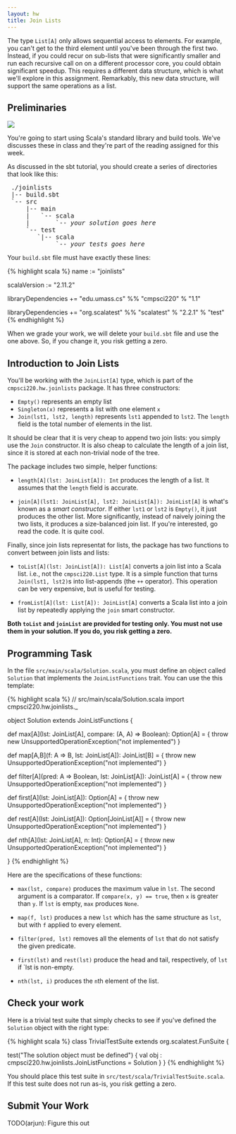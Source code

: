 ```yaml
---
layout: hw
title: Join Lists
---
```


The type `List[A]` only allows sequential access to elements. For example, you
can't get to the third element until you've been through the first two.
Instead, if you could recur on sub-lists that were significantly smaller
and run each recursive call on on a different processor core, you could
obtain significant speedup. This requires a different data structure,
which is what we'll explore in this assignment. Remarkably, this
new data structure, will support the same operations as a list.

## Preliminaries

<img src="http://imgs.xkcd.com/comics/manuals.png">

You're going to start using Scala's standard library and build tools.
We've discusses these in class and they're part of the reading assigned
for this week.

As discussed in the sbt tutorial, you should create a series of directories
that look like this:

<pre>
 ./joinlists
 |-- build.sbt
 `-- src
     |-- main
     |   `-- scala
     |       `-- <i>your solution goes here</i>
     `-- test
        `|-- scala
             `-- <i>your tests goes here</i>
</pre>

Your `build.sbt` file must have exactly these lines:

{% highlight scala %}
name := "joinlists"

scalaVersion := "2.11.2"

libraryDependencies += "edu.umass.cs" %% "cmpsci220" % "1.1"

libraryDependencies += "org.scalatest" %% "scalatest" % "2.2.1" % "test"
{% endhighlight %}

When we grade your work, we will delete your `build.sbt` file and use the
one above. So, if you change it, you risk getting a zero.

## Introduction to Join Lists

You'll be working with the `JoinList[A]` type, which is part
of the `cmpsci220.hw.joinlists` package. It has three constructors:

- `Empty()` represents an empty list
- `Singleton(x)` represents a list with one element `x`
- `Join(lst1, lst2, length)` represents `lst1` appended to `lst2`. The
  `length` field is the total number of elements in the list.

It should be clear that it is very cheap to append two join lists: you simply
use the `Join` constructor. It is also cheap to calculate the length of a
join list, since it is stored at each non-trivial node of the tree.

The package includes two simple, helper functions:

- `length[A](lst: JoinList[A]): Int` produces the length of a list. It assumes
  that the `length` field is accurate.

- `join[A](lst1: JoinList[A], lst2: JoinList[A]): JoinList[A]` is what's
  known as a *smart constructor*. If either `lst1` or `lst2` is `Empty()`,
  it just produces the other list. More significantly, instead of naively
  joining the two lists, it produces a size-balanced join list. If you're
  interested, go read the code. It is quite cool.

Finally, since join lists representat for lists, the package has two functions
to convert between join lists and lists:

- `toList[A](lst: JoinList[A]): List[A]` converts a join list into a Scala
  list. i.e., not the `cmpsci220.List` type. It is a simple function that
  turns `Join(lst1, lst2)`s into list-appends (the `++` operator). This
  operation can be very expensive, but is useful for testing.

- `fromList[A](lst: List[A]): JoinList[A]` converts a Scala list into a join
  list by repeatedly applying the `join` smart constructor.

**Both `toList` and `joinList` are provided for testing only. You must
not use them in your solution. If you do, you risk getting a zero.**

## Programming Task

In the file `src/main/scala/Solution.scala`, you must define an
object called `Solution` that implements the `JoinListFunctions` trait.
You can use the this template:

{% highlight scala %}
// src/main/scala/Solution.scala
import cmpsci220.hw.joinlists._

object Solution extends JoinListFunctions {

  def max[A](lst: JoinList[A], compare: (A, A) => Boolean): Option[A] = {
    throw new UnsupportedOperationException("not implemented")
  }

  def map[A,B](f: A => B, lst: JoinList[A]): JoinList[B] = {
    throw new UnsupportedOperationException("not implemented")
  }

  def filter[A](pred: A => Boolean, lst: JoinList[A]): JoinList[A] = {
    throw new UnsupportedOperationException("not implemented")
  }

  def first[A](lst: JoinList[A]): Option[A] = {
    throw new UnsupportedOperationException("not implemented")
  }

  def rest[A](lst: JoinList[A]): Option[JoinList[A]] = {
    throw new UnsupportedOperationException("not implemented")
  }

  def nth[A](lst: JoinList[A], n: Int): Option[A] =  {
    throw new UnsupportedOperationException("not implemented")
  }

}
{% endhighlight %}

Here are the specifications of these functions:

- `max(lst, compare)` produces the maximum value in `lst`. The second argument
  is a comparator. If `compare(x, y) == true`, then `x` is greater than `y`. If
  `lst` is empty, `max` produces `None`.

- `map(f, lst)` produces a new `lst` which has the same structure as `lst`,
  but with `f` applied to every element.

- `filter(pred, lst)` removes all the elements of `lst` that do not satisfy
  the given predicate.

- `first(lst)` and `rest(lst)` produce the head and tail, respectively,
   of `lst` if `lst is non-empty.

- `nth(lst, i)` produces the `n`th element of the list.

## Check your work

Here is a trivial test suite that simply checks to see if you've defined
the `Solution` object with the right type:

{% highlight scala %}
class TrivialTestSuite extends org.scalatest.FunSuite {

  test("The solution object must be defined") {
    val obj : cmpsci220.hw.joinlists.JoinListFunctions = Solution
  }
}
{% endhighlight %}

You should place this test suite in `src/test/scala/TrivialTestSuite.scala`.
If this test suite does not run as-is, you risk getting a zero.

## Submit Your Work

TODO(arjun): Figure this out